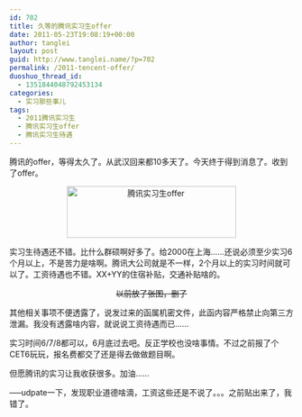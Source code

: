 ```yaml
---
id: 702
title: 久等的腾讯实习生offer
date: 2011-05-23T19:08:19+00:00
author: tanglei
layout: post
guid: http://www.tanglei.name/?p=702
permalink: /2011-tencent-offer/
duoshuo_thread_id:
  - 1351844048792453134
categories:
  - 实习那些事儿
tags:
  - 2011腾讯实习生
  - 腾讯实习生offer
  - 腾讯实习生待遇
---
```

腾讯的offer，等得太久了。从武汉回来都10多天了。今天终于得到消息了。收到了offer。

<p style="text-align: center;">
  <a href="http://www.tanglei.name/wp-content/uploads/2011/05/tencent-offer.png"><img class="size-medium wp-image-703 aligncenter" title="tencent-offer" src="http://www.tanglei.name/wp-content/uploads/2011/05/tencent-offer-300x92.png" alt="腾讯实习生offer" width="300" height="92" /></a>
</p>

<p style="text-align: left;">
  实习生待遇还不错。比什么群硕啊好多了。给2000在上海……还说必须至少实习6个月以上，不是苦力是啥啊。腾讯大公司就是不一样，2个月以上的实习时间就可以了。工资待遇也不错。XX+YY的住宿补贴，交通补贴啥的。
</p>

<p style="text-align: center;">
  <del>以前放了张图，删了</del>
</p>

<p style="text-align: left;">
  其他相关事项不便透露了，说发过来的函属机密文件，此函内容严格禁止向第三方泄漏。我没有透露啥内容，就说说工资待遇而已……
</p>

<p style="text-align: left;">
  实习时间6/7/8都可以，6月底过去吧。反正学校也没啥事情。不过之前报了个CET6玩玩，报名费都交了还是得去做做题目啊。
</p>

<p style="text-align: left;">
  但愿腾讯的实习让我收获很多。加油……
</p>

<p style="text-align: left;">
  &#8212;&#8211;udpate一下，发现职业道德啥滴，工资这些还是不说了。。。之前贴出来了，我错了。
</p>